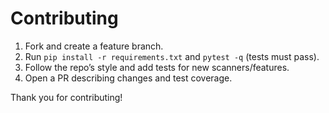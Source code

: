 # Contributing

1. Fork and create a feature branch.
2. Run `pip install -r requirements.txt` and `pytest -q` (tests must pass).
3. Follow the repo’s style and add tests for new scanners/features.
4. Open a PR describing changes and test coverage.

Thank you for contributing!
